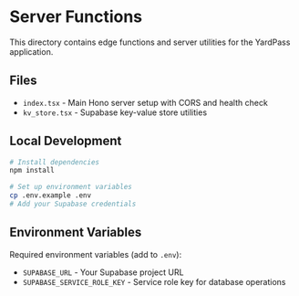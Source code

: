# Server Functions

This directory contains edge functions and server utilities for the YardPass application.

## Files

- `index.tsx` - Main Hono server setup with CORS and health check
- `kv_store.tsx` - Supabase key-value store utilities

## Local Development

```bash
# Install dependencies
npm install

# Set up environment variables
cp .env.example .env
# Add your Supabase credentials
```

## Environment Variables

Required environment variables (add to `.env`):

- `SUPABASE_URL` - Your Supabase project URL
- `SUPABASE_SERVICE_ROLE_KEY` - Service role key for database operations